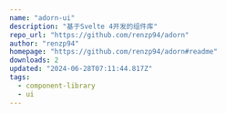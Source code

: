 ```yaml
---
name: "adorn-ui"
description: "基于Svelte 4开发的组件库"
repo_url: "https://github.com/renzp94/adorn"
author: "renzp94"
homepage: "https://github.com/renzp94/adorn#readme"
downloads: 2
updated: "2024-06-28T07:11:44.817Z"
tags: 
  - component-library
  - ui
---
```

